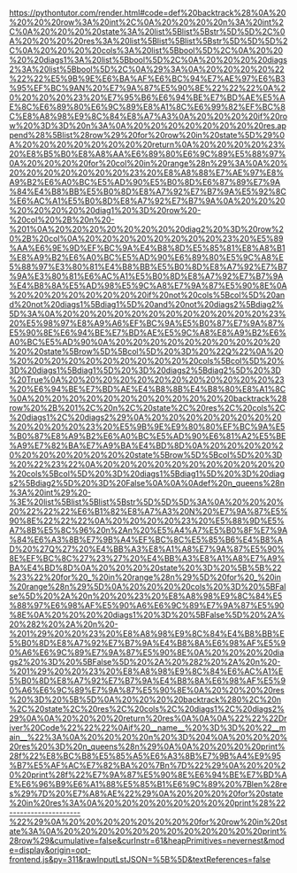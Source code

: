 <!--
    File: n_queens.md
    Created Time: 2024-01-05
    Author: krahets (krahets@163.com)
--->

<!-- [file]{n_queens}-[class]{}-[func]{n_queens} -->
https://pythontutor.com/render.html#code=def%20backtrack%28%0A%20%20%20%20row%3A%20int%2C%0A%20%20%20%20n%3A%20int%2C%0A%20%20%20%20state%3A%20list%5Blist%5Bstr%5D%5D%2C%0A%20%20%20%20res%3A%20list%5Blist%5Blist%5Bstr%5D%5D%5D%2C%0A%20%20%20%20cols%3A%20list%5Bbool%5D%2C%0A%20%20%20%20diags1%3A%20list%5Bbool%5D%2C%0A%20%20%20%20diags2%3A%20list%5Bbool%5D%2C%0A%29%3A%0A%20%20%20%20%22%22%22%E5%9B%9E%E6%BA%AF%E6%BC%94%E7%AE%97%E6%B3%95%EF%BC%9AN%20%E7%9A%87%E5%90%8E%22%22%22%0A%20%20%20%20%23%20%E7%95%B6%E6%94%BE%E7%BD%AE%E5%AE%8C%E6%89%80%E6%9C%89%E8%A1%8C%E6%99%82%EF%BC%8C%E8%A8%98%E9%8C%84%E8%A7%A3%0A%20%20%20%20if%20row%20%3D%3D%20n%3A%0A%20%20%20%20%20%20%20%20res.append%28%5Blist%28row%29%20for%20row%20in%20state%5D%29%0A%20%20%20%20%20%20%20%20return%0A%20%20%20%20%23%20%E8%B5%B0%E8%A8%AA%E6%89%80%E6%9C%89%E5%88%97%0A%20%20%20%20for%20col%20in%20range%28n%29%3A%0A%20%20%20%20%20%20%20%20%23%20%E8%A8%88%E7%AE%97%E8%A9%B2%E6%A0%BC%E5%AD%90%E5%B0%8D%E6%87%89%E7%9A%84%E4%B8%BB%E5%B0%8D%E8%A7%92%E7%B7%9A%E5%92%8C%E6%AC%A1%E5%B0%8D%E8%A7%92%E7%B7%9A%0A%20%20%20%20%20%20%20%20diag1%20%3D%20row%20-%20col%20%2B%20n%20-%201%0A%20%20%20%20%20%20%20%20diag2%20%3D%20row%20%2B%20col%0A%20%20%20%20%20%20%20%20%23%20%E5%89%AA%E6%9E%9D%EF%BC%9A%E4%B8%8D%E5%85%81%E8%A8%B1%E8%A9%B2%E6%A0%BC%E5%AD%90%E6%89%80%E5%9C%A8%E5%88%97%E3%80%81%E4%B8%BB%E5%B0%8D%E8%A7%92%E7%B7%9A%E3%80%81%E6%AC%A1%E5%B0%8D%E8%A7%92%E7%B7%9A%E4%B8%8A%E5%AD%98%E5%9C%A8%E7%9A%87%E5%90%8E%0A%20%20%20%20%20%20%20%20if%20not%20cols%5Bcol%5D%20and%20not%20diags1%5Bdiag1%5D%20and%20not%20diags2%5Bdiag2%5D%3A%0A%20%20%20%20%20%20%20%20%20%20%20%20%23%20%E5%98%97%E8%A9%A6%EF%BC%9A%E5%B0%87%E7%9A%87%E5%90%8E%E6%94%BE%E7%BD%AE%E5%9C%A8%E8%A9%B2%E6%A0%BC%E5%AD%90%0A%20%20%20%20%20%20%20%20%20%20%20%20state%5Brow%5D%5Bcol%5D%20%3D%20%22Q%22%0A%20%20%20%20%20%20%20%20%20%20%20%20cols%5Bcol%5D%20%3D%20diags1%5Bdiag1%5D%20%3D%20diags2%5Bdiag2%5D%20%3D%20True%0A%20%20%20%20%20%20%20%20%20%20%20%20%23%20%E6%94%BE%E7%BD%AE%E4%B8%8B%E4%B8%80%E8%A1%8C%0A%20%20%20%20%20%20%20%20%20%20%20%20backtrack%28row%20%2B%201%2C%20n%2C%20state%2C%20res%2C%20cols%2C%20diags1%2C%20diags2%29%0A%20%20%20%20%20%20%20%20%20%20%20%20%23%20%E5%9B%9E%E9%80%80%EF%BC%9A%E5%B0%87%E8%A9%B2%E6%A0%BC%E5%AD%90%E6%81%A2%E5%BE%A9%E7%82%BA%E7%A9%BA%E4%BD%8D%0A%20%20%20%20%20%20%20%20%20%20%20%20state%5Brow%5D%5Bcol%5D%20%3D%20%22%23%22%0A%20%20%20%20%20%20%20%20%20%20%20%20cols%5Bcol%5D%20%3D%20diags1%5Bdiag1%5D%20%3D%20diags2%5Bdiag2%5D%20%3D%20False%0A%0A%0Adef%20n_queens%28n%3A%20int%29%20-%3E%20list%5Blist%5Blist%5Bstr%5D%5D%5D%3A%0A%20%20%20%20%22%22%22%E6%B1%82%E8%A7%A3%20N%20%E7%9A%87%E5%90%8E%22%22%22%0A%20%20%20%20%23%20%E5%88%9D%E5%A7%8B%E5%8C%96%20n%2An%20%E5%A4%A7%E5%B0%8F%E7%9A%84%E6%A3%8B%E7%9B%A4%EF%BC%8C%E5%85%B6%E4%B8%AD%20%27Q%27%20%E4%BB%A3%E8%A1%A8%E7%9A%87%E5%90%8E%EF%BC%8C%27%23%27%20%E4%BB%A3%E8%A1%A8%E7%A9%BA%E4%BD%8D%0A%20%20%20%20state%20%3D%20%5B%5B%22%23%22%20for%20_%20in%20range%28n%29%5D%20for%20_%20in%20range%28n%29%5D%0A%20%20%20%20cols%20%3D%20%5BFalse%5D%20%2A%20n%20%20%23%20%E8%A8%98%E9%8C%84%E5%88%97%E6%98%AF%E5%90%A6%E6%9C%89%E7%9A%87%E5%90%8E%0A%20%20%20%20diags1%20%3D%20%5BFalse%5D%20%2A%20%282%20%2A%20n%20-%201%29%20%20%23%20%E8%A8%98%E9%8C%84%E4%B8%BB%E5%B0%8D%E8%A7%92%E7%B7%9A%E4%B8%8A%E6%98%AF%E5%90%A6%E6%9C%89%E7%9A%87%E5%90%8E%0A%20%20%20%20diags2%20%3D%20%5BFalse%5D%20%2A%20%282%20%2A%20n%20-%201%29%20%20%23%20%E8%A8%98%E9%8C%84%E6%AC%A1%E5%B0%8D%E8%A7%92%E7%B7%9A%E4%B8%8A%E6%98%AF%E5%90%A6%E6%9C%89%E7%9A%87%E5%90%8E%0A%20%20%20%20res%20%3D%20%5B%5D%0A%20%20%20%20backtrack%280%2C%20n%2C%20state%2C%20res%2C%20cols%2C%20diags1%2C%20diags2%29%0A%0A%20%20%20%20return%20res%0A%0A%0A%22%22%22Driver%20Code%22%22%22%0Aif%20__name__%20%3D%3D%20%22__main__%22%3A%0A%20%20%20%20n%20%3D%204%0A%20%20%20%20res%20%3D%20n_queens%28n%29%0A%0A%20%20%20%20print%28f%22%E8%BC%B8%E5%85%A5%E6%A3%8B%E7%9B%A4%E9%95%B7%E5%AF%AC%E7%82%BA%20%7Bn%7D%22%29%0A%20%20%20%20print%28f%22%E7%9A%87%E5%90%8E%E6%94%BE%E7%BD%AE%E6%96%B9%E6%A1%88%E5%85%B1%E6%9C%89%20%7Blen%28res%29%7D%20%E7%A8%AE%22%29%0A%20%20%20%20for%20state%20in%20res%3A%0A%20%20%20%20%20%20%20%20print%28%22--------------------%22%29%0A%20%20%20%20%20%20%20%20for%20row%20in%20state%3A%0A%20%20%20%20%20%20%20%20%20%20%20%20print%28row%29&cumulative=false&curInstr=61&heapPrimitives=nevernest&mode=display&origin=opt-frontend.js&py=311&rawInputLstJSON=%5B%5D&textReferences=false
